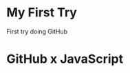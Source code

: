 # My First Try
First try doing GitHub

<!DOCTYPE html>
<html>
 <head>
  
  <meta charset="utf-8">
 </head>
 <body>
  <title>First Time Using GitHub with JavaScript</title>
  <h1>GitHub x JavaScript</h1>
 </body>
</html>